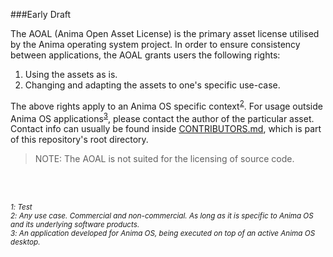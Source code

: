 ###Early Draft

The AOAL (Anima Open Asset License) is the primary asset license utilised by the Anima operating system project.
In order to ensure consistency between applications, the AOAL grants users the following rights:

1. Using the assets as is.
2. Changing and adapting the assets to one's specific use-case.

The above rights apply to an Anima OS specific context<sup>[2](#footnote2)</sup>. For usage outside Anima OS applications<sup>[3](#footnote3)</sup>, please
contact the author of the particular asset. Contact info can usually be found inside [CONTRIBUTORS.md](https://github.com/Happy-Ferret/Anima_Community/blob/master/CONTRIBUTORS.md), which is part of this
repository's root directory.

> NOTE: The AOAL is not suited for the licensing of source code.

<br/>
<br/>

<a name="footnote1"><sup>*1*</sup></a><sup>*: Test*</sup><br>
<a name="footnote2"><sup>*2*</sup></a><sup>*: Any use case. Commercial and non-commercial. As long as it is specific to Anima OS and its underlying software products.*</sup><br>
<a name="footnote3"><sup>*3*</a><sup>*: An application developed for Anima OS, being executed on 
top of an active Anima OS desktop.*</sup>
